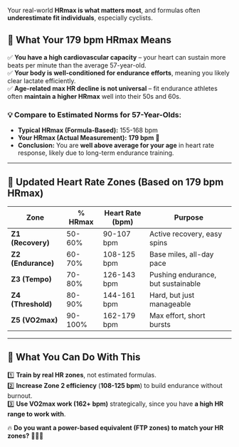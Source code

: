 Your real-world **HRmax is what matters most**, and formulas often **underestimate fit individuals**, especially cyclists.

## 🔹 What Your 179 bpm HRmax Means
✅ **You have a high cardiovascular capacity** – your heart can sustain more beats per minute than the average 57-year-old.  
✅ **Your body is well-conditioned for endurance efforts**, meaning you likely clear lactate efficiently.  
✅ **Age-related max HR decline is not universal** – fit endurance athletes often **maintain a higher HRmax** well into their 50s and 60s.  

### 💡 Compare to Estimated Norms for 57-Year-Olds:
- **Typical HRmax (Formula-Based):** 155-168 bpm  
- **Your HRmax (Actual Measurement):** **179 bpm** 🎯  
- **Conclusion:** You are **well above average for your age** in heart rate response, likely due to long-term endurance training.  

---

## 🔹 Updated Heart Rate Zones (Based on 179 bpm HRmax)

| **Zone** | **% HRmax** | **Heart Rate (bpm)** | **Purpose** |
|----------|------------|----------------|------------------------------|
| **Z1 (Recovery)** | 50-60% | 90-107 bpm | Active recovery, easy spins |
| **Z2 (Endurance)** | 60-70% | 108-125 bpm | Base miles, all-day pace |
| **Z3 (Tempo)** | 70-80% | 126-143 bpm | Pushing endurance, but sustainable |
| **Z4 (Threshold)** | 80-90% | 144-161 bpm | Hard, but just manageable |
| **Z5 (VO2max)** | 90-100% | 162-179 bpm | Max effort, short bursts |

---

## 🔹 What You Can Do With This
1️⃣ **Train by real HR zones**, not estimated formulas.  
2️⃣ **Increase Zone 2 efficiency** (**108-125 bpm**) to build endurance without burnout.  
3️⃣ **Use VO2max work (162+ bpm)** strategically, since you have **a high HR range to work with**.  

🔥 **Do you want a power-based equivalent (FTP zones) to match your HR zones?** 🚴‍♂️💨